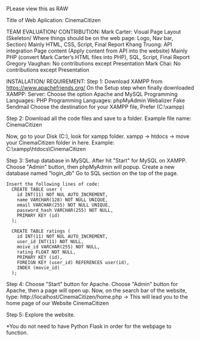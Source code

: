 PLease view this as RAW


Title of Web Aplication: CinemaCitizen

TEAM EVALUATION/ CONTRIBUTION:
  Mark Carter:
    Visual
    Page Layout (Skeleton/ Where things should be on the web page: Logo, Nav bar, Section)
    Mainly HTML, CSS, Script, Final Report
  Khang Truong:
    API integration
    Page content (Apply content from API into the website)
    Mainly PHP (convert Mark Carter’s HTML files into PHP), SQL, Script, Final Report
  Gregory Vaughan:
    No contributions except Presentation
  Mark Chai:
    No contributions except Presentation



INSTALLATION/ REQUIREMENT:
Step 1: 
  Download XAMPP from https://www.apachefriends.org/
  On the Setup step when finally downloaded XAMPP:
    Server:
      Choose the option Apache and MySQL
    Programming Languages:
      PHP
    Programming Languages:
      phpMyAdmin
      Webalizer
      Fake Sendmail
  Choose the destination for your XAMPP file, Prefer (C:\xampp)

Step 2: 
Download all the code files and save to a folder.
  Example file name: CinemaCitizen

Now, go to  your Disk (C:), look for xampp folder.
xampp -> htdocs -> move your CinemaCitizen folder in here.
  Example:
    C:\xampp\htdocs\CinemaCitizen

Step 3: Setup database in MySQL.
  After hit "Start" for MySQL on XAMPP. Choose "Admin" button, then phpMyAdmin will popup.
    Create a new database named "login_db"
    Go to SQL section on the top of the page.
    
    Insert the following lines of code:
      CREATE TABLE user (
        id INT(11) NOT NUL AUTO_INCREMENT,
        name VARCHAR(128) NOT NULL UNIQUE,
        email VARCHAR(255) NOT NULL UNIQUE,
        password_hash VARCHAR(255) NOT NULL,
        PRIMARY KEY (id)
      );

      CREATE TABLE ratings (
        id INT(11) NOT NUL AUTO_INCREMENT,
        user_id INT(11) NOT NULL,
        moive_id VARCHAR(255) NOT NULL,
        rating FLOAT NOT NULL,
        PRIMARY KEY (id),
        FOREIGN KEY (user_id) REFERENCES user(id),
        INDEX (movie_id)
      );
    
Step 4:
  Choose "Start" button for Apache. 
  Choose "Admin" button for Apache, then a page will open up.
  Now, on the search bar of the website, type:
    http://localhost/CinemaCitizen/home.php
      -> This will lead you to the home page of our Website CinemaCitizen
      
Step 5: 
  Explore the website.

*You do not need to have Python Flask in order for the webpage to function.
